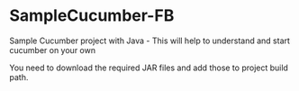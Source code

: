 # SampleCucumber-FB
Sample Cucumber project with Java - This will help to understand and start cucumber on your own

You need to download the required JAR files and add those to project build path.

